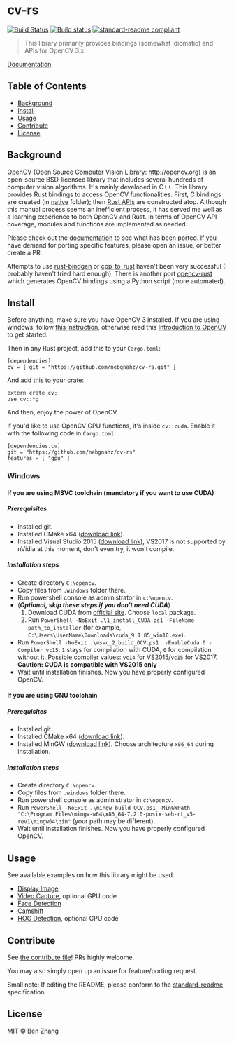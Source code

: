 # cv-rs

[![Build Status][travis-image]][travis-url]
[![Build status][appveyor-image]][appveyor-url]
[![standard-readme compliant][standard-readme-image]][standard-readme-url]

> This library primarily provides bindings (somewhat idiomatic) and APIs for
> OpenCV 3.x.

[Documentation](https://nebgnahz.github.io/cv-rs/cv/)

## Table of Contents

- [Background](#background)
- [Install](#install)
- [Usage](#usage)
- [Contribute](#contribute)
- [License](#license)

## Background

OpenCV (Open Source Computer Vision Library: http://opencv.org) is an
open-source BSD-licensed library that includes several hundreds of computer
vision algorithms. It's mainly developed in C++. This library provides Rust
bindings to access OpenCV functionalities. First, C bindings are created
(in [native](native) folder); then [Rust APIs](src/lib.rs) are constructed
atop. Although this manual process seems an inefficient process, it has served
me well as a learning experience to both OpenCV and Rust. In terms of OpenCV API
coverage, modules and functions are implemented as needed.

Please check out the [documentation](https://nebgnahz.github.io/cv-rs/cv/) to
see what has been ported. If you have demand for porting specific features,
please open an issue, or better create a PR.

Attempts to use [rust-bindgen](https://github.com/servo/rust-bindgen)
or [cpp_to_rust](https://github.com/rust-qt/cpp_to_rust) haven't been very
successful (I probably haven't tried hard enough). There is another
port [opencv-rust](https://github.com/kali/opencv-rust/) which generates OpenCV
bindings using a Python script (more automated).

## Install

Before anything, make sure you have OpenCV 3 installed. If you are using windows, follow [this instruction](#windows), otherwise read this
[Introduction to OpenCV][opencv-intro] to get started.

Then in any Rust project, add this to your `Cargo.toml`:

```
[dependencies]
cv = { git = "https://github.com/nebgnahz/cv-rs.git" }
```

And add this to your crate:

```
extern crate cv;
use cv::*;
```

And then, enjoy the power of OpenCV.

If you'd like to use OpenCV GPU functions, it's inside `cv::cuda`. Enable it
with the following code in `Cargo.toml`:

```
[dependencies.cv]
git = "https://github.com/nebgnahz/cv-rs"
features = [ "gpu" ]
```

### Windows

#### If you are using MSVC toolchain (mandatory if you want to use CUDA)
##### Prerequisites
- Installed git.
- Installed CMake x64 ([download link](https://cmake.org/download/)).
- Installed Visual Studio 2015 ([download link](https://go.microsoft.com/fwlink/?LinkId=532606&clcid=0x409)), VS2017 is not supported by nVidia at this moment, don't even try, it won't compile.

##### Installation steps
- Create directory `C:\opencv`.
- Copy files from `.windows` folder there.
- Run powershell console as administrator in `c:\opencv`.
- (***Optional, skip these steps if you don't need CUDA***) 
    1. Download CUDA from [official site](https://developer.nvidia.com/cuda-downloads?target_os=Windows&target_arch=x86_64&target_version=10). Choose `local` package.
    1. Run `PowerShell -NoExit .\1_install_CUDA.ps1 -FileName path_to_installer` (for example, `C:\Users\UserName\Downloads\cuda_9.1.85_win10.exe`).
- Run `PowerShell -NoExit .\msvc_2_build_OCV.ps1  -EnableCuda 0 -Compiler vc15`. `1` stays for compilation with CUDA, `0` for compilation without it. Possible compiler values: `vc14` for VS2015/`vc15` for VS2017. **Caution: CUDA is compatible with VS2015 only**
- Wait until installation finishes. Now you have properly configured OpenCV.

#### If you are using GNU toolchain

##### Prerequisites
- Installed git.
- Installed CMake x64 ([download link](https://cmake.org/download/)).
- Installed MinGW ([download link](https://sourceforge.net/projects/mingw-w64/files/latest/download)). Choose architecture `x86_64` during installation.

##### Installation steps
- Create directory `C:\opencv`.
- Copy files from `.windows` folder there.
- Run powershell console as administrator in `c:\opencv`.
- Run `PowerShell -NoExit .\mingw_build_OCV.ps1 -MinGWPath "C:\Program Files\mingw-w64\x86_64-7.2.0-posix-seh-rt_v5-rev1\mingw64\bin"` (your path may be different).
- Wait until installation finishes. Now you have properly configured OpenCV.

## Usage

See available examples on how this library might be used.

- [Display Image](examples/display_image.rs)
- [Video Capture](examples/video_capture.rs), optional GPU code
- [Face Detection](examples/face_detect.rs)
- [Camshift](examples/camshift.rs)
- [HOG Detection](examples/hog.rs), optional GPU code

## Contribute

See [the contribute file](CONTRIBUTING.md)! PRs highly welcome.

You may also simply open up an issue for feature/porting request.

Small note: If editing the README, please conform to the
[standard-readme](https://github.com/RichardLitt/standard-readme) specification.

## License

MIT © Ben Zhang

<!-- links -->
[travis-image]: https://travis-ci.org/nebgnahz/cv-rs.svg?branch=master
[travis-url]: https://travis-ci.org/nebgnahz/cv-rs
[appveyor-image]: https://ci.appveyor.com/api/projects/status/dutogjshst3oyra2?svg=true
[appveyor-url]: https://ci.appveyor.com/project/nebgnahz/cv-rs
[standard-readme-image]: https://img.shields.io/badge/standard--readme-OK-green.svg?style=flat-square
[standard-readme-url]: https://github.com/RichardLitt/standard-readme
[opencv-intro]: http://docs.opencv.org/3.1.0/df/d65/tutorial_table_of_content_introduction.html
